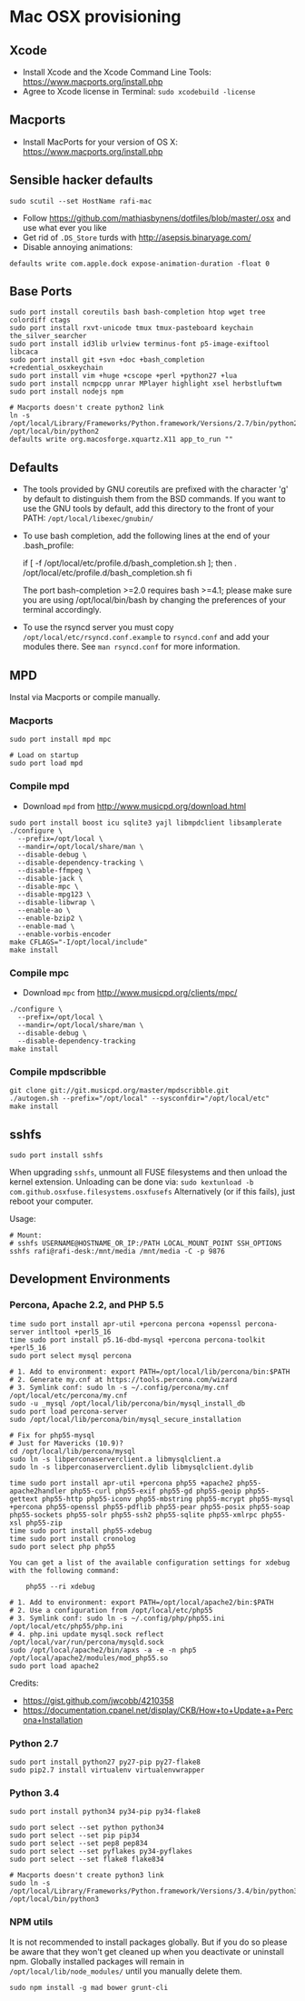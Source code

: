 Mac OSX provisioning
===

Xcode
---
- Install Xcode and the Xcode Command Line Tools: https://www.macports.org/install.php
- Agree to Xcode license in Terminal: `sudo xcodebuild -license`

Macports
---
- Install MacPorts for your version of OS X: https://www.macports.org/install.php

Sensible hacker defaults
---
```
sudo scutil --set HostName rafi-mac
```
- Follow https://github.com/mathiasbynens/dotfiles/blob/master/.osx and use what ever you like
- Get rid of `.DS_Store` turds with http://asepsis.binaryage.com/
- Disable annoying animations:
```
defaults write com.apple.dock expose-animation-duration -float 0
```

Base Ports
---
```
sudo port install coreutils bash bash-completion htop wget tree colordiff ctags
sudo port install rxvt-unicode tmux tmux-pasteboard keychain the_silver_searcher
sudo port install id3lib urlview terminus-font p5-image-exiftool libcaca
sudo port install git +svn +doc +bash_completion +credential_osxkeychain
sudo port install vim +huge +cscope +perl +python27 +lua
sudo port install ncmpcpp unrar MPlayer highlight xsel herbstluftwm
sudo port install nodejs npm

# Macports doesn't create python2 link
ln -s /opt/local/Library/Frameworks/Python.framework/Versions/2.7/bin/python2.7 /opt/local/bin/python2
defaults write org.macosforge.xquartz.X11 app_to_run ""
```

Defaults
---
- The tools provided by GNU coreutils are prefixed with the character 'g'
  by default to distinguish them from the BSD commands. If you want to use
  the GNU tools by default, add this directory to the front of your PATH:
  `/opt/local/libexec/gnubin/`
- To use bash completion, add the following lines at the end of your .bash_profile:

    if [ -f /opt/local/etc/profile.d/bash_completion.sh ]; then
        . /opt/local/etc/profile.d/bash_completion.sh
    fi

  The port bash-completion >=2.0 requires bash >=4.1; please make sure
  you are using /opt/local/bin/bash by changing the preferences of your
  terminal accordingly.
- To use the rsyncd server you must copy `/opt/local/etc/rsyncd.conf.example`
  to `rsyncd.conf` and add your modules there. See `man rsyncd.conf` for more
  information.

MPD
---
Instal via Macports or compile manually.

### Macports
```
sudo port install mpd mpc

# Load on startup
sudo port load mpd
```

### Compile mpd
- Download `mpd` from http://www.musicpd.org/download.html
```
sudo port install boost icu sqlite3 yajl libmpdclient libsamplerate
./configure \
  --prefix=/opt/local \
  --mandir=/opt/local/share/man \
  --disable-debug \
  --disable-dependency-tracking \
  --disable-ffmpeg \
  --disable-jack \
  --disable-mpc \
  --disable-mpg123 \
  --disable-libwrap \
  --enable-ao \
  --enable-bzip2 \
  --enable-mad \
  --enable-vorbis-encoder
make CFLAGS="-I/opt/local/include"
make install
```

### Compile mpc
- Download `mpc` from http://www.musicpd.org/clients/mpc/
```
./configure \
  --prefix=/opt/local \
  --mandir=/opt/local/share/man \
  --disable-debug \
  --disable-dependency-tracking
make install
```

### Compile mpdscribble
```
git clone git://git.musicpd.org/master/mpdscribble.git
./autogen.sh --prefix="/opt/local" --sysconfdir="/opt/local/etc"
make install
```

sshfs
---
```
sudo port install sshfs
```
When upgrading `sshfs`, unmount all FUSE filesystems and then unload the kernel extension.
Unloading can be done via: `sudo kextunload -b com.github.osxfuse.filesystems.osxfusefs`
Alternatively (or if this fails), just reboot your computer.

Usage:
```
# Mount:
# sshfs USERNAME@HOSTNAME_OR_IP:/PATH LOCAL_MOUNT_POINT SSH_OPTIONS
sshfs rafi@rafi-desk:/mnt/media /mnt/media -C -p 9876
```

Development Environments
---

### Percona, Apache 2.2, and PHP 5.5
```
time sudo port install apr-util +percona percona +openssl percona-server intltool +perl5_16
time sudo port install p5.16-dbd-mysql +percona percona-toolkit +perl5_16
sudo port select mysql percona

# 1. Add to environment: export PATH=/opt/local/lib/percona/bin:$PATH
# 2. Generate my.cnf at https://tools.percona.com/wizard
# 3. Symlink conf: sudo ln -s ~/.config/percona/my.cnf /opt/local/etc/percona/my.cnf
sudo -u _mysql /opt/local/lib/percona/bin/mysql_install_db
sudo port load percona-server
sudo /opt/local/lib/percona/bin/mysql_secure_installation

# Fix for php55-mysql
# Just for Mavericks (10.9)?
cd /opt/local/lib/percona/mysql
sudo ln -s libperconaserverclient.a libmysqlclient.a
sudo ln -s libperconaserverclient.dylib libmysqlclient.dylib

time sudo port install apr-util +percona php55 +apache2 php55-apache2handler php55-curl php55-exif php55-gd php55-geoip php55-gettext php55-http php55-iconv php55-mbstring php55-mcrypt php55-mysql +percona php55-openssl php55-pdflib php55-pear php55-posix php55-soap php55-sockets php55-solr php55-ssh2 php55-sqlite php55-xmlrpc php55-xsl php55-zip
time sudo port install php55-xdebug
time sudo port install cronolog
sudo port select php php55

You can get a list of the available configuration settings for xdebug with the following command:

    php55 --ri xdebug

# 1. Add to environment: export PATH=/opt/local/apache2/bin:$PATH
# 2. Use a configuration from /opt/local/etc/php55
# 3. Symlink conf: sudo ln -s ~/.config/php/php55.ini /opt/local/etc/php55/php.ini
# 4. php.ini update mysql.sock reflect /opt/local/var/run/percona/mysqld.sock
sudo /opt/local/apache2/bin/apxs -a -e -n php5 /opt/local/apache2/modules/mod_php55.so
sudo port load apache2
```
Credits:
- https://gist.github.com/jwcobb/4210358
- https://documentation.cpanel.net/display/CKB/How+to+Update+a+Percona+Installation

### Python 2.7
```
sudo port install python27 py27-pip py27-flake8
sudo pip2.7 install virtualenv virtualenvwrapper
```

### Python 3.4
```
sudo port install python34 py34-pip py34-flake8

sudo port select --set python python34
sudo port select --set pip pip34
sudo port select --set pep8 pep834
sudo port select --set pyflakes py34-pyflakes
sudo port select --set flake8 flake834

# Macports doesn't create python3 link
sudo ln -s /opt/local/Library/Frameworks/Python.framework/Versions/3.4/bin/python3.4 /opt/local/bin/python3
```

### NPM utils
It is not recommended to install packages globally. But if you do so please
be aware that they won't get cleaned up when you deactivate or uninstall npm.
Globally installed packages will remain in `/opt/local/lib/node_modules/`
until you manually delete them.
```
sudo npm install -g mad bower grunt-cli
```

